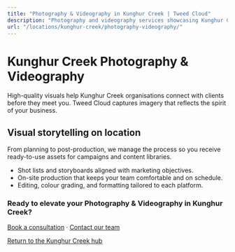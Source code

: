 ```yaml
---
title: "Photography & Videography in Kunghur Creek | Tweed Cloud"
description: "Photography and videography services showcasing Kunghur Creek teams, products, and places."
url: "/locations/kunghur-creek/photography-videography/"
---
```


# Kunghur Creek Photography & Videography

High-quality visuals help Kunghur Creek organisations connect with clients before they meet you. Tweed Cloud captures imagery that reflects the spirit of your business.

## Visual storytelling on location

From planning to post-production, we manage the process so you receive ready-to-use assets for campaigns and content libraries.

- Shot lists and storyboards aligned with marketing objectives.
- On-site production that keeps your team comfortable and on schedule.
- Editing, colour grading, and formatting tailored to each platform.

### Ready to elevate your Photography & Videography in Kunghur Creek?

[Book a consultation](/consultation/) · [Contact our team](/contact/)

[Return to the Kunghur Creek hub](/locations/kunghur-creek/)
